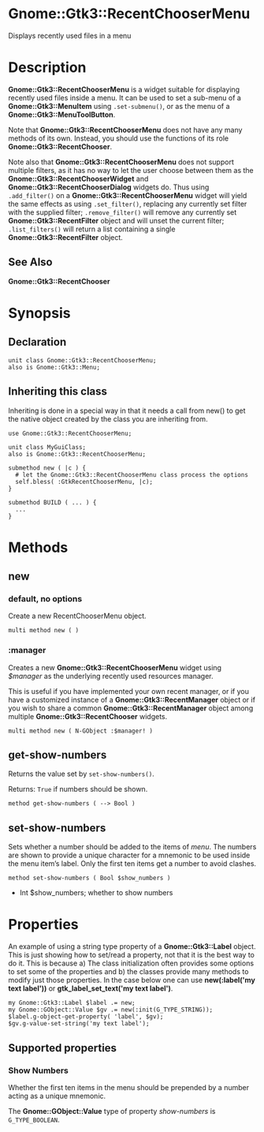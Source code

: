 Gnome::Gtk3::RecentChooserMenu
==============================

Displays recently used files in a menu

Description
===========

**Gnome::Gtk3::RecentChooserMenu** is a widget suitable for displaying recently used files inside a menu. It can be used to set a sub-menu of a **Gnome::Gtk3::MenuItem** using `.set-submenu()`, or as the menu of a **Gnome::Gtk3::MenuToolButton**.

Note that **Gnome::Gtk3::RecentChooserMenu** does not have any many methods of its own. Instead, you should use the functions of its role **Gnome::Gtk3::RecentChooser**.

Note also that **Gnome::Gtk3::RecentChooserMenu** does not support multiple filters, as it has no way to let the user choose between them as the **Gnome::Gtk3::RecentChooserWidget** and **Gnome::Gtk3::RecentChooserDialog** widgets do. Thus using `.add_filter()` on a **Gnome::Gtk3::RecentChooserMenu** widget will yield the same effects as using `.set_filter()`, replacing any currently set filter with the supplied filter; `.remove_filter()` will remove any currently set **Gnome::Gtk3::RecentFilter** object and will unset the current filter; `.list_filters()` will return a list containing a single **Gnome::Gtk3::RecentFilter** object.

See Also
--------

**Gnome::Gtk3::RecentChooser**

Synopsis
========

Declaration
-----------

    unit class Gnome::Gtk3::RecentChooserMenu;
    also is Gnome::Gtk3::Menu;

Inheriting this class
---------------------

Inheriting is done in a special way in that it needs a call from new() to get the native object created by the class you are inheriting from.

    use Gnome::Gtk3::RecentChooserMenu;

    unit class MyGuiClass;
    also is Gnome::Gtk3::RecentChooserMenu;

    submethod new ( |c ) {
      # let the Gnome::Gtk3::RecentChooserMenu class process the options
      self.bless( :GtkRecentChooserMenu, |c);
    }

    submethod BUILD ( ... ) {
      ...
    }

Methods
=======

new
---

### default, no options

Create a new RecentChooserMenu object.

    multi method new ( )

### :manager

Creates a new **Gnome::Gtk3::RecentChooserMenu** widget using *$manager* as the underlying recently used resources manager.

This is useful if you have implemented your own recent manager, or if you have a customized instance of a **Gnome::Gtk3::RecentManager** object or if you wish to share a common **Gnome::Gtk3::RecentManager** object among multiple **Gnome::Gtk3::RecentChooser** widgets.

    multi method new ( N-GObject :$manager! )

get-show-numbers
----------------

Returns the value set by `set-show-numbers()`.

Returns: `True` if numbers should be shown.

    method get-show-numbers ( --> Bool )

set-show-numbers
----------------

Sets whether a number should be added to the items of *menu*. The numbers are shown to provide a unique character for a mnemonic to be used inside the menu item’s label. Only the first ten items get a number to avoid clashes.

    method set-show-numbers ( Bool $show_numbers )

  * Int $show_numbers; whether to show numbers

Properties
==========

An example of using a string type property of a **Gnome::Gtk3::Label** object. This is just showing how to set/read a property, not that it is the best way to do it. This is because a) The class initialization often provides some options to set some of the properties and b) the classes provide many methods to modify just those properties. In the case below one can use **new(:label('my text label'))** or **gtk_label_set_text('my text label')**.

    my Gnome::Gtk3::Label $label .= new;
    my Gnome::GObject::Value $gv .= new(:init(G_TYPE_STRING));
    $label.g-object-get-property( 'label', $gv);
    $gv.g-value-set-string('my text label');

Supported properties
--------------------

### Show Numbers

Whether the first ten items in the menu should be prepended by a number acting as a unique mnemonic.

The **Gnome::GObject::Value** type of property *show-numbers* is `G_TYPE_BOOLEAN`.

